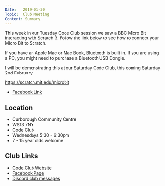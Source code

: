 ```yaml
---
Date:   2019-01-30
Topic:  Club Meeting
Content: Summary
---
```

This week in our Tuesday Code Club session we saw a BBC Micro Bit interacting with Scratch 3. Follow the link below to see how to connect your Micro Bit to Scratch.

If you have an Apple Mac or Mac Book, Bluetooth is built in. If you are using a PC, you might need to purchase a Bluetooth USB Dongle.

I will be demonstrating this at our Saturday Code Club, this coming Saturday 2nd February.

https://scratch.mit.edu/microbit

* [Facebook Link](https://www.facebook.com/1481985248595237/posts/1893125030814588/)

## Location

* Curborough Community Centre
* WS13 7NY
* Code Club
* Wednesdays 5:30 - 6:30pm
* 7 - 15 year olds welcome

## Club Links

* [Code Club Website](https://lichfield-code-club.github.io/)
* [Facebook Page](https://www.facebook.com/LichfieldCoders)
* [Discord club messages](https://discord.gg/szz6xGK)
